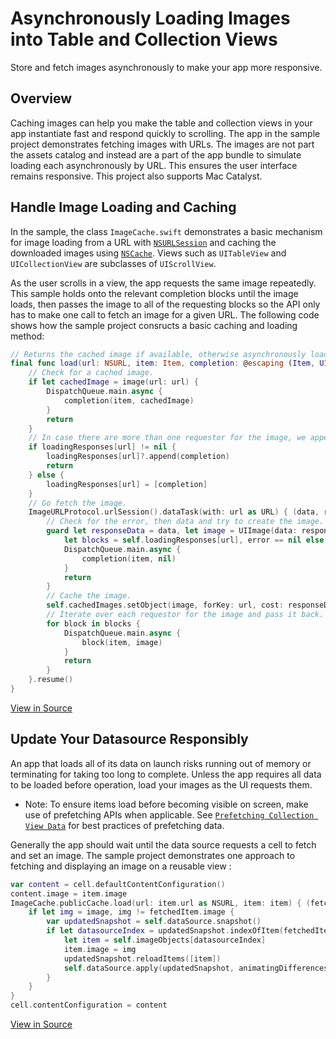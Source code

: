# Asynchronously Loading Images into Table and Collection Views

Store and fetch images asynchronously to make your app more responsive.

## Overview

Caching images can help you make the table and collection views in your app instantiate fast and respond quickly to scrolling. The app in the sample project demonstrates fetching images with URLs. The images are not part the assets catalog and instead are a part of the app bundle to simulate loading each asynchronously by URL. This ensures the user interface remains responsive. This project also supports Mac Catalyst.

## Handle Image Loading and Caching

In the sample, the class `ImageCache.swift` demonstrates a basic mechanism for image loading from a URL with [`NSURLSession`](https://developer.apple.com/documentation/foundation/urlsession) and caching the downloaded images using [`NSCache`](https://developer.apple.com/documentation/foundation/nscache). Views such as `UITableView` and `UICollectionView` are subclasses of `UIScrollView`. 

As the user scrolls in a view, the app requests the same image repeatedly. This sample holds onto the relevant completion blocks until the image loads, then passes the image to all of the requesting blocks so the API only has to make one call to fetch an image for a given URL. The following code shows how the sample project consructs a basic caching and loading method:

``` swift
// Returns the cached image if available, otherwise asynchronously loads and caches it.
final func load(url: NSURL, item: Item, completion: @escaping (Item, UIImage?) -> Swift.Void) {
    // Check for a cached image.
    if let cachedImage = image(url: url) {
        DispatchQueue.main.async {
            completion(item, cachedImage)
        }
        return
    }
    // In case there are more than one requestor for the image, we append their completion block.
    if loadingResponses[url] != nil {
        loadingResponses[url]?.append(completion)
        return
    } else {
        loadingResponses[url] = [completion]
    }
    // Go fetch the image.
    ImageURLProtocol.urlSession().dataTask(with: url as URL) { (data, response, error) in
        // Check for the error, then data and try to create the image.
        guard let responseData = data, let image = UIImage(data: responseData),
            let blocks = self.loadingResponses[url], error == nil else {
            DispatchQueue.main.async {
                completion(item, nil)
            }
            return
        }
        // Cache the image.
        self.cachedImages.setObject(image, forKey: url, cost: responseData.count)
        // Iterate over each requestor for the image and pass it back.
        for block in blocks {
            DispatchQueue.main.async {
                block(item, image)
            }
            return
        }
    }.resume()
}
```
[View in Source](x-source-tag://cache)

## Update Your Datasource Responsibly

An app that loads all of its data on launch risks running out of memory or terminating for taking too long to complete. Unless the app requires all data to be loaded before operation, load your images as the UI requests them. 

- Note: To ensure items load before becoming visible on screen, make use of prefetching APIs when applicable. See [`Prefetching Collection View Data`](https://developer.apple.com/documentation/uikit/uicollectionviewdatasourceprefetching/prefetching_collection_view_data) for best practices of prefetching data.

Generally the app should wait until the data source requests a cell to fetch and set an image. The sample project demonstrates one approach to fetching and displaying an image on a reusable view : 

``` swift
var content = cell.defaultContentConfiguration()
content.image = item.image
ImageCache.publicCache.load(url: item.url as NSURL, item: item) { (fetchedItem, image) in
    if let img = image, img != fetchedItem.image {
        var updatedSnapshot = self.dataSource.snapshot()
        if let datasourceIndex = updatedSnapshot.indexOfItem(fetchedItem) {
            let item = self.imageObjects[datasourceIndex]
            item.image = img
            updatedSnapshot.reloadItems([item])
            self.dataSource.apply(updatedSnapshot, animatingDifferences: true)
        }
    }
}
cell.contentConfiguration = content
```
[View in Source](x-source-tag://update)

